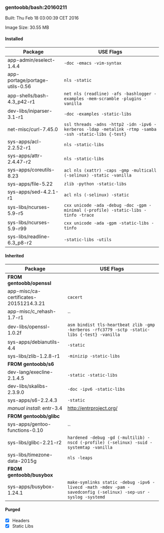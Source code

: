 ### gentoobb/bash:20160211
Built: Thu Feb 18 03:00:39 CET 2016

Image Size: 30.55 MB
#### Installed
Package | USE Flags
--------|----------
app-admin/eselect-1.4.4 | `-doc -emacs -vim-syntax`
app-portage/portage-utils-0.56 | `nls -static`
app-shells/bash-4.3_p42-r1 | `net nls (readline) -afs -bashlogger -examples -mem-scramble -plugins -vanilla`
dev-libs/iniparser-3.1-r1 | `-doc -examples -static-libs`
net-misc/curl-7.45.0 | `ssl threads -adns -http2 -idn -ipv6 -kerberos -ldap -metalink -rtmp -samba -ssh -static-libs {-test}`
sys-apps/acl-2.2.52-r1 | `nls -static-libs`
sys-apps/attr-2.4.47-r2 | `nls -static-libs`
sys-apps/coreutils-8.23 | `acl nls (xattr) -caps -gmp -multicall (-selinux) -static -vanilla`
sys-apps/file-5.22 | `zlib -python -static-libs`
sys-apps/sed-4.2.1-r1 | `acl nls (-selinux) -static`
sys-libs/ncurses-5.9-r5 | `cxx unicode -ada -debug -doc -gpm -minimal (-profile) -static-libs -tinfo -trace`
sys-libs/ncurses-5.9-r99 | `cxx unicode -ada -gpm -static-libs -tinfo`
sys-libs/readline-6.3_p8-r2 | `-static-libs -utils`
#### Inherited
Package | USE Flags
--------|----------
**FROM gentoobb/openssl** |
app-misc/ca-certificates-20151214.3.21 | `cacert`
app-misc/c_rehash-1.7-r1 | ``
dev-libs/openssl-1.0.2f | `asm bindist tls-heartbeat zlib -gmp -kerberos -rfc3779 -sctp -static-libs {-test} -vanilla`
sys-apps/debianutils-4.4 | `-static`
sys-libs/zlib-1.2.8-r1 | `-minizip -static-libs`
**FROM gentoobb/s6** |
dev-lang/execline-2.1.4.5 | `-static -static-libs`
dev-libs/skalibs-2.3.9.0 | `-doc -ipv6 -static-libs`
sys-apps/s6-2.2.4.3 | `-static`
*manual install*: entr-3.4 | http://entrproject.org/
**FROM gentoobb/glibc** |
sys-apps/gentoo-functions-0.10 | ``
sys-libs/glibc-2.21-r2 | `hardened -debug -gd (-multilib) -nscd (-profile) (-selinux) -suid -systemtap -vanilla`
sys-libs/timezone-data-2015g | `nls -leaps`
**FROM gentoobb/busybox** |
sys-apps/busybox-1.24.1 | `make-symlinks static -debug -ipv6 -livecd -math -mdev -pam -savedconfig (-selinux) -sep-usr -syslog -systemd`
#### Purged
- [x] Headers
- [x] Static Libs
